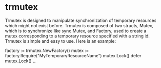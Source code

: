 trmutex
=======

Trmutex is designed to manipulate synchronization of temporary resources which might not exist before.
Trmutex is composed of two structs, Mutex, which is to synchronize like sync.Mutex, and Factory, used to create a mutex corresponding to a temporary resource specified with a string id.
Trmutex is simple and easy to use. Here is an example:


factory := trmutex.NewFactory()
mutex := factory.Require("MyTemporaryResourceName")
mutex.Lock()
defer mutex.Lock()
...


